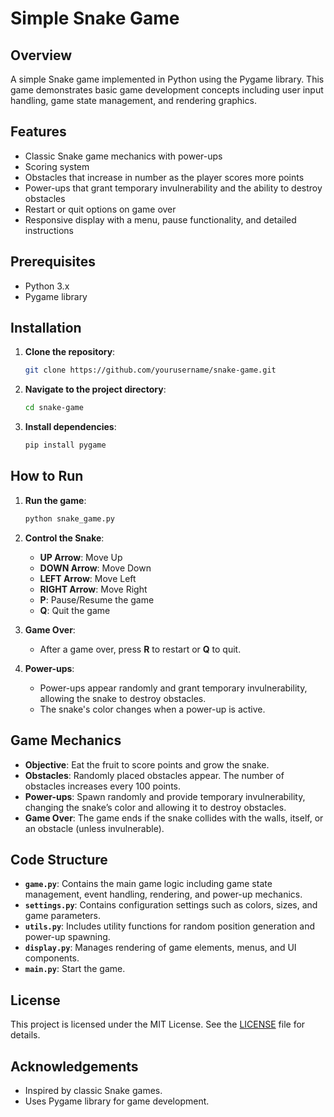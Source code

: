 # Simple Snake Game

## Overview

A simple Snake game implemented in Python using the Pygame library. This game demonstrates basic game development concepts including user input handling, game state management, and rendering graphics.

## Features

- Classic Snake game mechanics with power-ups
- Scoring system
- Obstacles that increase in number as the player scores more points
- Power-ups that grant temporary invulnerability and the ability to destroy obstacles
- Restart or quit options on game over
- Responsive display with a menu, pause functionality, and detailed instructions

## Prerequisites

- Python 3.x
- Pygame library

## Installation

1. **Clone the repository**:
    ```bash
    git clone https://github.com/yourusername/snake-game.git
    ```

2. **Navigate to the project directory**:
    ```bash
    cd snake-game
    ```

3. **Install dependencies**:
    ```bash
    pip install pygame
    ```

## How to Run

1. **Run the game**:
    ```bash
    python snake_game.py
    ```

2. **Control the Snake**:
    - **UP Arrow**: Move Up
    - **DOWN Arrow**: Move Down
    - **LEFT Arrow**: Move Left
    - **RIGHT Arrow**: Move Right
    - **P**: Pause/Resume the game
    - **Q**: Quit the game

3. **Game Over**:
    - After a game over, press **R** to restart or **Q** to quit.

4. **Power-ups**:
    - Power-ups appear randomly and grant temporary invulnerability, allowing the snake to destroy obstacles.
    - The snake's color changes when a power-up is active.

## Game Mechanics

- **Objective**: Eat the fruit to score points and grow the snake.
- **Obstacles**: Randomly placed obstacles appear. The number of obstacles increases every 100 points.
- **Power-ups**: Spawn randomly and provide temporary invulnerability, changing the snake’s color and allowing it to destroy obstacles.
- **Game Over**: The game ends if the snake collides with the walls, itself, or an obstacle (unless invulnerable).

## Code Structure

- **`game.py`**: Contains the main game logic including game state management, event handling, rendering, and power-up mechanics.
- **`settings.py`**: Contains configuration settings such as colors, sizes, and game parameters.
- **`utils.py`**: Includes utility functions for random position generation and power-up spawning.
- **`display.py`**: Manages rendering of game elements, menus, and UI components.
- **`main.py`**: Start the game.

## License

This project is licensed under the MIT License. See the [LICENSE](LICENSE) file for details.

## Acknowledgements

- Inspired by classic Snake games.
- Uses Pygame library for game development.
